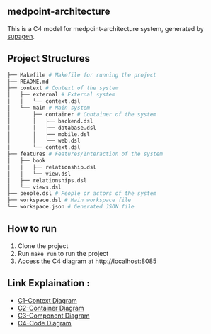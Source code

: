## medpoint-architecture

This is a C4 model for medpoint-architecture system, generated by [supagen](https://github.com/supagen/supagen).

## Project Structures

```bash
├── Makefile # Makefile for running the project
├── README.md
├── context # Context of the system
│   ├── external # External system
│   │   └── context.dsl
│   └── main # Main system
│       ├── container # Container of the system
│       │   ├── backend.dsl
│       │   ├── database.dsl
│       │   ├── mobile.dsl
│       │   └── web.dsl
│       └── context.dsl
├── features # Features/Interaction of the system
│   ├── book
│   │   ├── relationship.dsl
│   │   └── view.dsl
│   ├── relationships.dsl
│   └── views.dsl
├── people.dsl # People or actors of the system
├── workspace.dsl # Main workspace file
└── workspace.json # Generated JSON file
```

## How to run

1. Clone the project
2. Run `make run` to run the project
3. Access the C4 diagram at http://localhost:8085

## Link Explaination :

- [C1-Context Diagram](https://jam.dev/c/-69ef002f-5519-4705-8299-22d3af57e207)
- [C2-Container Diagram](https://jam.dev/c/9da642d8-3261-489e-b903-ee459a7577af)
- [C3-Component Diagram](https://jam.dev/c/1b124aa6-ee63-49f9-ba9f-4b83e4a47a83)
- [C4-Code Diagram](https://jam.dev/c/8e14f837-1acc-4390-9e6d-54b055b31587)
